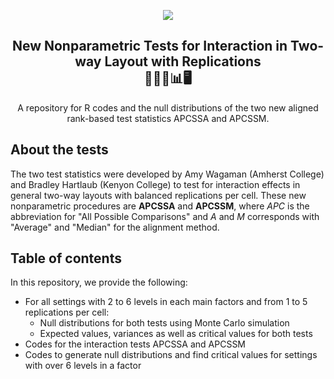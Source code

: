 <p align="center"><img src="https://github.com/tranbaokhue/NP_InteractionReps_Official/blob/86895e6b609452666c34ac4ee143e6c9455f7eea/Literature/Github%20Banner.png"></p>

<h2 align="center">New Nonparametric Tests for Interaction in Two-way Layout with Replications<br>
🧮📙🎏📊🖥️ </h2>
<p align="center">A repository for R codes and the null distributions of the two new aligned rank-based test statistics APCSSA and APCSSM. </p>

## About the tests
The two test statistics were developed by Amy Wagaman (Amherst College) and Bradley Hartlaub (Kenyon College) to test for interaction effects in general two-way layouts with balanced replications per cell. These new nonparametric procedures are **APCSSA** and **APCSSM**, where *APC* is the abbreviation for "All Possible Comparisons" and *A* and *M* corresponds with "Average" and "Median" for the alignment method. 

## Table of contents
In this repository, we provide the following:
- For all settings with 2 to 6 levels in each main factors and from 1 to 5 replications per cell:
    - Null distributions for both tests  using Monte Carlo simulation
    - Expected values, variances as well as critical values for both tests
- Codes for the interaction tests APCSSA and APCSSM
- Codes to generate null distributions and find critical values for settings with over 6 levels in a factor
